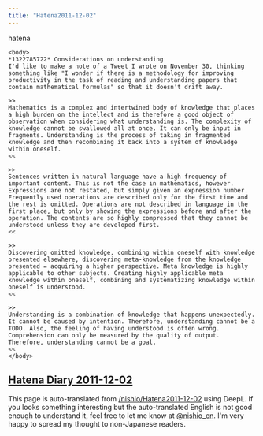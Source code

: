 ```yaml
---
title: "Hatena2011-12-02"
---
```


hatena

```
<body>
*1322785722* Considerations on understanding
I'd like to make a note of a Tweet I wrote on November 30, thinking something like "I wonder if there is a methodology for improving productivity in the task of reading and understanding papers that contain mathematical formulas" so that it doesn't drift away.

>>
Mathematics is a complex and intertwined body of knowledge that places a high burden on the intellect and is therefore a good object of observation when considering what understanding is. The complexity of knowledge cannot be swallowed all at once. It can only be input in fragments. Understanding is the process of taking in fragmented knowledge and then recombining it back into a system of knowledge within oneself.
<<

>>
Sentences written in natural language have a high frequency of important content. This is not the case in mathematics, however. Expressions are not restated, but simply given an expression number. Frequently used operations are described only for the first time and the rest is omitted. Operations are not described in language in the first place, but only by showing the expressions before and after the operation. The contents are so highly compressed that they cannot be understood unless they are developed first.
<<

>>
Discovering omitted knowledge, combining within oneself with knowledge presented elsewhere, discovering meta-knowledge from the knowledge presented = acquiring a higher perspective. Meta knowledge is highly applicable to other subjects. Creating highly applicable meta knowledge within oneself, combining and systematizing knowledge within oneself is understood.
<<

>>
Understanding is a combination of knowledge that happens unexpectedly. It cannot be caused by intention. Therefore, understanding cannot be a TODO. Also, the feeling of having understood is often wrong. Comprehension can only be measured by the quality of output. Therefore, understanding cannot be a goal.
<<
</body>
```


[Hatena Diary 2011-12-02](https://nishiohirokazu.hatenadiary.org/archive/2011/12/02)
---
This page is auto-translated from [/nishio/Hatena2011-12-02](https://scrapbox.io/nishio/Hatena2011-12-02) using DeepL. If you looks something interesting but the auto-translated English is not good enough to understand it, feel free to let me know at [@nishio_en](https://twitter.com/nishio_en). I'm very happy to spread my thought to non-Japanese readers.